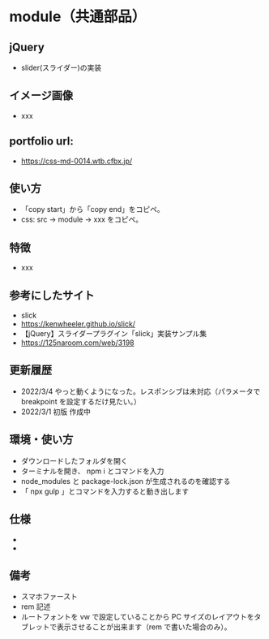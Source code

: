 # module（共通部品）

## jQuery

- slider(スライダー)の実装

## イメージ画像

- xxx

## portfolio url:

- https://css-md-0014.wtb.cfbx.jp/

## 使い方

- 「copy start」から「copy end」をコピペ。
- css: src -> module -> xxx をコピペ。

## 特徴

- xxx

## 参考にしたサイト

- slick
- https://kenwheeler.github.io/slick/
- 【jQuery】スライダープラグイン「slick」実装サンプル集
- https://125naroom.com/web/3198

## 更新履歴

- 2022/3/4 やっと動くようになった。レスポンシブは未対応（パラメータで breakpoint を設定するだけ見たい。）
- 2022/3/1 初版 作成中

## 環境・使い方

- ダウンロードしたフォルダを開く
- ターミナルを開き、 npm i とコマンドを入力
- node_modules と package-lock.json が生成されるのを確認する
- 「 npx gulp 」とコマンドを入力すると動き出します

## 仕様

-
-

## 備考

- スマホファースト
- rem 記述
- ルートフォントを vw で設定していることから PC サイズのレイアウトをタブレットで表示させることが出来ます（rem で書いた場合のみ）。
